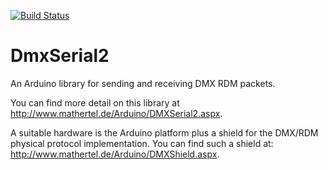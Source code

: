 [![Build Status](https://travis-ci.org/mathertel/DmxSerial2.svg?branch=master)](https://travis-ci.org/mathertel/DmxSerial2)

DmxSerial2
==========

An Arduino library for sending and receiving DMX RDM packets.

You can find more detail on this library at http://www.mathertel.de/Arduino/DMXSerial2.aspx.

A suitable hardware is the Arduino platform plus a shield for the DMX/RDM physical protocol implementation.
You can find such a shield at: http://www.mathertel.de/Arduino/DMXShield.aspx.
